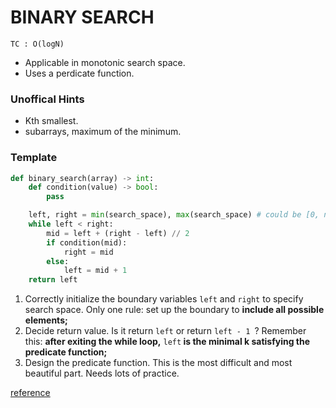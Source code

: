 # BINARY SEARCH

<code>TC : O(logN)</code>

- Applicable in monotonic search space.
- Uses a perdicate function.

### Unoffical Hints

- Kth smallest.
- subarrays, maximum of the minimum.

### Template

```python
def binary_search(array) -> int:
    def condition(value) -> bool:
        pass

    left, right = min(search_space), max(search_space) # could be [0, n], [1, n] etc. Depends on problem
    while left < right:
        mid = left + (right - left) // 2
        if condition(mid):
            right = mid
        else:
            left = mid + 1
    return left
```

1. Correctly initialize the boundary variables <code>left</code> and <code>right</code> to specify search space. Only one rule: set up the boundary to <b>include all possible elements;</b>
2. Decide return value. Is it return <code>left</code> or return <code>left - 1 </code>? Remember this: <b>after exiting the while loop,</b> <code>left</code><b> is the minimal k​ satisfying the predicate function;</b>
3. Design the predicate function. This is the most difficult and most beautiful part. Needs lots of practice.

[reference](https://leetcode.com/discuss/study-guide/786126/Python-Powerful-Ultimate-Binary-Search-Template.-Solved-many-problems)
